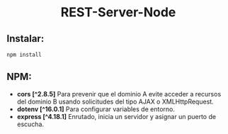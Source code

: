 <h1 align="center" > REST-Server-Node </h1>

## Instalar:

```sh
npm install
```

## NPM:

- **cors [^2.8.5]** Para prevenir que el dominio A evite acceder a recursos del dominio B usando solicitudes del tipo AJAX o XMLHttpRequest.
- **dotenv [^16.0.1]** Para configurar variables de entorno.
- **express [^4.18.1]** Enrutado, inicia un servidor y asignar un puerto de escucha.
